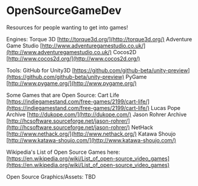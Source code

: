 # OpenSourceGameDev
Resources for people wanting to get into games!

Engines:
Torque 3D [http://torque3d.org/](http://torque3d.org/)
Adventure Game Studio [http://www.adventuregamestudio.co.uk/](http://www.adventuregamestudio.co.uk/)
Cocos2D [http://www.cocos2d.org/](http://www.cocos2d.org/)

Tools:
GitHub for Unity3D [https://github.com/github-beta/unity-preview](https://github.com/github-beta/unity-preview)
PyGame [http://www.pygame.org/](http://www.pygame.org/)

Some Games that are Open Source:
Cart Life [https://indiegamestand.com/free-games/2199/cart-life/](https://indiegamestand.com/free-games/2199/cart-life/)
Lucas Pope Archive [http://dukope.com/](http://dukope.com/)
Jason Rohrer Archive [http://hcsoftware.sourceforge.net/jason-rohrer/](http://hcsoftware.sourceforge.net/jason-rohrer/)
NetHack [http://www.nethack.org/](http://www.nethack.org/)
Katawa Shoujo [http://www.katawa-shoujo.com/](http://www.katawa-shoujo.com/)


Wikipedia's List of Open Source Games here: [https://en.wikipedia.org/wiki/List_of_open-source_video_games](https://en.wikipedia.org/wiki/List_of_open-source_video_games)


Open Source Graphics/Assets:
TBD

